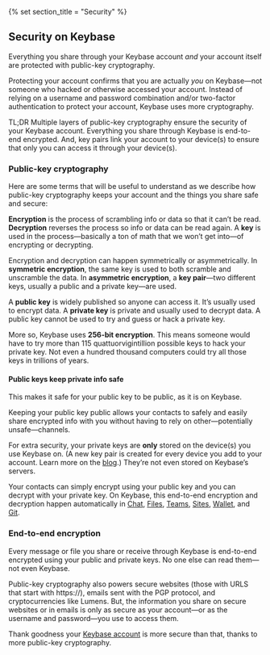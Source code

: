 {% set section_title = "Security" %}

## Security on Keybase
Everything you share through your Keybase account *and* your account itself are protected with public-key cryptography. 

Protecting your account confirms that you are actually *you* on Keybase—not someone who hacked or otherwise accessed your account. Instead of relying on a username and password combination and/or two-factor authentication to protect your account, Keybase uses more cryptography.

TL;DR Multiple layers of public-key cryptography ensure the security of your Keybase account. Everything you share through Keybase is end-to-end encrypted. And, key pairs link your account to your device(s) to ensure that only you can access it through your device(s).

### Public-key cryptography 
Here are some terms that will be useful to understand as we describe how public-key cryptography keeps your account and the things you share safe and secure:  

**Encryption** is the process of scrambling info or data so that it can’t be read. **Decryption** reverses the process so info or data can be read again. A **key** is used in the process—basically a ton of math that we won’t get into—of encrypting or decrypting.

Encryption and decryption can happen symmetrically or asymmetrically. In **symmetric encryption**, the same key is used to both scramble and unscramble the data. In **asymmetric encryption**, a **key pair**—two different keys, usually a public and a private key—are used.

A **public key** is widely published so anyone can access it. It’s usually used to encrypt data. A **private key** is private and usually used to decrypt data. A public key cannot be used to try and guess or hack a private key. 

More so, Keybase uses **256-bit encryption**. This means someone would have to try more than 115 quattuorvigintillion possible keys to hack your private key. Not even a hundred thousand computers could try all those keys in trillions of years. 

#### Public keys keep private info safe
This makes it safe for your public key to be public, as it is on Keybase. 

Keeping your public key public allows your contacts to safely and easily share encrypted info with you without having to rely on other—potentially unsafe—channels. 

For extra security, your private keys are **only** stored on the device(s) you use Keybase on. (A new key pair is created for every device you add to your account. Learn more on the [blog](https://keybase.io/blog/keybase-new-key-model).) They’re not even stored on Keybase’s servers. 

Your contacts can simply encrypt using your public key and you can decrypt with your private key. On Keybase, this end-to-end encryption and decryption happen automatically in [Chat](/chat), [Files](files), [Teams](/teams), [Sites](/sites), [Wallet](/wallet), and [Git](/git). 

### End-to-end encryption
Every message or file you share or receive through Keybase is end-to-end encrypted using your public and private keys. No one else can read them—not even Keybase.

Public-key cryptography also powers secure websites (those with URLS that start with https://), emails sent with the PGP protocol, and cryptocurrencies like Lumens. But, the information you share on secure websites or in emails is only as secure as your account—or as the username and password—you use to access them. 

Thank goodness your [Keybase account](/account) is more secure than that, thanks to more public-key cryptography.





